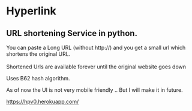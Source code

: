 # Hyperlink
## URL shortening Service in python. <br>
You can paste a Long URL (without http://) and you get a small url which shortens the original URL. <br>  
Shortened Urls are available forever until the original website goes down<br>

Uses B62 hash algorithm.

As of now the UI is not very mobile friendly .. But I will make it in future. 

<a href="https://hpv0.herokuapp.com/">https://hpv0.herokuapp.com/</a>
